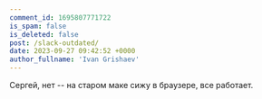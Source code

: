 ```yaml
---
comment_id: 1695807771722
is_spam: false
is_deleted: false
post: /slack-outdated/
date: 2023-09-27 09:42:52 +0000
author_fullname: 'Ivan Grishaev'
---
```


Сергей, нет -- на старом маке сижу в браузере, все работает.

